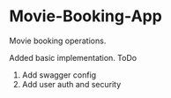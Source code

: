 # Movie-Booking-App
Movie booking operations.

Added basic implementation.
ToDo
1) Add swagger config
2) Add user auth and security

